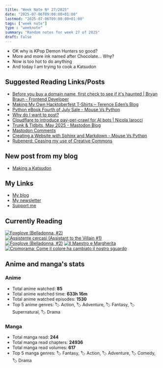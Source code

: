 ```yaml
---
title: "Week Note Nº 27/2025"
date: "2025-07-06T09:00:00+01:00"
lastmod: "2025-07-06T09:00:00+01:00"
tags: ["week note"]
type : "weeknote"
summary: "Random notes for week 27 of 2025"
draft: False
---
```


- OK why is KPop Demon Hunters so good?
- More and more ink named after Chocolate... Why?
- Now is too hot to do anything
- And today I am trying to cook a Katsudon

## Suggested Reading Links/Posts
- [Before you buy a domain name, first check to see if it's haunted |  Bryan Braun - Frontend Developer](https://www.bryanbraun.com/2024/10/25/before-you-buy-a-domain-name-first-check-to-see-if-its-haunted/?utm_source=fundor333.com)
- [Making My Own Hacktoberfest T-Shirts – Terence Eden’s Blog](https://shkspr.mobi/blog/2025/07/making-my-own-hacktoberfest-t-shirts/?utm_source=fundor333.com)
- [Python eBook Fourth of July Sale - Mouse Vs Python](https://www.blog.pythonlibrary.org/2025/07/03/python-ebook-fourth-of-july-sale/?utm_source=fundor333.com)
- [Why do I want to post?](https://json.blog/2025/07/01/why-do-i-want-to.html?utm_source=fundor333.com)
- [Cloudflare to introduce pay-per-crawl for AI bots | Nicola Iarocci](https://nicolaiarocci.com/cloudflare-to-introduce-pay-per-crawl-for-ai-bots/?utm_source=fundor333.com)
- [Trunk & Tidbits, May 2025 - Mastodon Blog](https://blog.joinmastodon.org/2025/06/trunk-tidbits-may-2025/?utm_source=fundor333.com)
- [Mastodon Comments](https://beej.us/blog/data/mastodon-comments/?utm_source=fundor333.com)
- [Creating a Website with Sphinx and Markdown - Mouse Vs Python](https://www.blog.pythonlibrary.org/2025/07/01/creating-a-website-with-sphinx-and-markdown/?utm_source=fundor333.com)
- [Rubenerd: Ceasing my use of Creative Commons](https://rubenerd.com/ceasing-my-use-of-creative-commons/?utm_source=fundor333.com)
## New post from my blog
- [Making a Katsudon](https://fundor333.com/micro/2025/07/making-a-katsudon/?utm_source=fundor333.com)

## My Links
- [My blog](https://www.fundor333.com)
- [My newsletter](https://newsletter.digitaltearoom.com)
- [Support me](https://ko-fi.com/fundor333)

## Currently Reading
[![Foxglove (Belladonna, #2)](https://i.gr-assets.com/images/S/compressed.photo.goodreads.com/books/1677904559l/74891101._SX98_.jpg)](https://www.goodreads.com/review/show/7711062265?utm_medium=api&utm_source=rss) [![Assistente cercasi (Assistant to the Villain #1)](https://i.gr-assets.com/images/S/compressed.photo.goodreads.com/books/1712603576l/211060482._SX98_.jpg)](https://www.goodreads.com/review/show/7698115029?utm_medium=api&utm_source=rss) [![Foxglove (Belladonna, #2)](https://i.gr-assets.com/images/S/compressed.photo.goodreads.com/books/1714663422l/211170617._SX98_.jpg)](https://www.goodreads.com/review/show/7583111149?utm_medium=api&utm_source=rss) [![Il Maestro e Margherita](https://i.gr-assets.com/images/S/compressed.photo.goodreads.com/books/1449182290l/28095021._SX98_.jpg)](https://www.goodreads.com/review/show/7613476820?utm_medium=api&utm_source=rss) [![Cromorama: Come il colore ha cambiato il nostro sguardo](https://i.gr-assets.com/images/S/compressed.photo.goodreads.com/books/1505808761l/36266532._SX98_.jpg)](https://www.goodreads.com/review/show/5993206761?utm_medium=api&utm_source=rss) 

## Anime and manga's stats

### **Anime**
- Total anime watched: **85**
- Total anime watched time: **633h 16m**
- Total anime watched episodes: **1530**
- Top 5 anime genres: 🏷️ Action, 🏷️ Adventure, 🏷️ Fantasy, 🏷️ Supernatural, 🏷️ Drama

### **Manga**
- Total manga read: **244**
- Total manga read chapters: **24936**
- Total manga read volumes: **617**
- Top 5 manga genres: 🏷️ Fantasy, 🏷️ Action, 🏷️ Adventure, 🏷️ Comedy, 🏷️ Drama
